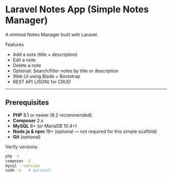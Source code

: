 # Laravel Notes App (Simple Notes Manager)

A minimal Notes Manager built with Laravel.

Features
- Add a note (title + description)
- Edit a note
- Delete a note
- Optional: Search/filter notes by title or description
- Web UI using Blade + Bootstrap
- REST API (JSON) for CRUD

---

## Prerequisites

- **PHP** 8.1 or newer (8.2 recommended)
- **Composer** 2.x
- **MySQL** 8+ (or MariaDB 10.4+)
- **Node.js & npm** 18+ (optional — not required for this simple scaffold)
- **Git** (optional)

Verify versions:
```bash
php -v
composer -V
mysql --version
node -v   # optional
